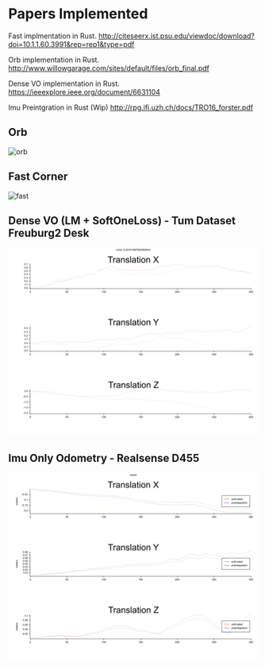 # Papers Implemented
Fast implmentation in Rust. http://citeseerx.ist.psu.edu/viewdoc/download?doi=10.1.1.60.3991&rep=rep1&type=pdf

Orb implementation in Rust. http://www.willowgarage.com/sites/default/files/orb_final.pdf

Dense VO implementation in Rust. https://ieeexplore.ieee.org/document/6631104

Imu Preintgration in Rust (Wip) http://rpg.ifi.uzh.ch/docs/TRO16_forster.pdf

## Orb
![orb](doc/lenna_orb_matches_all.png)

## Fast Corner
![fast](doc/lenna_fast.png)

## Dense VO (LM + SoftOneLoss) - Tum Dataset Freuburg2 Desk

![dense](doc/freiburg2_desk_0_max_its_800_w_true_l_SoftOneLoss_+1e-16_lm_max_norm_eps_+1e-10_delta_eps_+1e-10_t_+1e-6_t_+1e-3_t_+1e-3_t_+1e0_s_0.01_o_4_b_true_br_1_neg_d_false.png)

## Imu Only Odometry - Realsense D455
![imu-only](doc/d455_imu_vo_x_max_its_800_w_true_l_SoftOneLoss_+1e-16_lm_max_norm_eps_+1e-30_delta_eps_+1e-30_t_+1e-6_convert_to_cam_coords_true.png)

